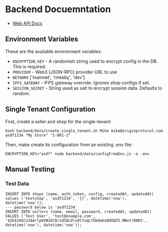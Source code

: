 # Backend Docuemntation

- [Web API Docs](api.md)

## Environment Variables

These are the available environment variables:

- `ENCRYPTION_KEY` - A randomish string used to encrypt config in the DB. This is required.
- `PROVIDER` - Web3 (JSON-RPC) provider URL to use
- `NETWORK` ['mainnet', 'rinkeby', 'dev']
- `IPFS_GATEWAY` - IFPS gateway override. Ignores shop configs if set.
- `SESSION_SECRET` - String used as salt to encrypt session data.  Defaults to random.

## Single Tenant Configuration

First, create a seller and shop for the single-tenant:

    bash backend/data/create_single_tenant.sh Mike mike@originprotocol.com asdf1234 "My Store" "1-001-1"

Then, make create its configuration from an existing .env file:

    ENCRYPTION_KEY="asdf" node backend/data/configFromEnv.js -e .env

## Manual Testing

### Test Data

    INSERT INTO shops (name, auth_token, config, createdAt, updatedAt) values ('testshop', 'asdf1234', '{}', datetime('now'), datetime('now'));
    --- password below is 'asdf1234'
    INSERT INTO sellers (name, email, password, createdAt, updatedAt) VALUES ('Test User', 'test@example.com', '$2b$10$CUJAArlpmVNzEC0/sdSQLOlu9l7uqLfGbOwbaQdUQZ5.MWuY/88KS', datetime('now'), datetime('now'));
